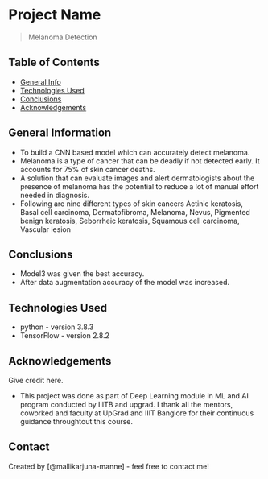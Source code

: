# Project Name
> Melanoma Detection


## Table of Contents
* [General Info](#general-information)
* [Technologies Used](#technologies-used)
* [Conclusions](#conclusions)
* [Acknowledgements](#acknowledgements)

<!-- You can include any other section that is pertinent to your problem -->

## General Information
- To build a CNN based model which can accurately detect melanoma. 
- Melanoma is a type of cancer that can be deadly if not detected early. It accounts for 75% of skin cancer deaths. 
- A solution that can evaluate images and alert dermatologists about the presence of melanoma has the potential to reduce a lot of manual effort needed in diagnosis.
- Following are nine different types of skin cancers
	Actinic keratosis, Basal cell carcinoma, Dermatofibroma, Melanoma, Nevus, Pigmented benign keratosis, Seborrheic keratosis, Squamous cell carcinoma, Vascular lesion


<!-- You don't have to answer all the questions - just the ones relevant to your project. -->

## Conclusions
- Model3 was given the best accuracy.
- After data augmentation accuracy of the model was increased.

<!-- You don't have to answer all the questions - just the ones relevant to your project. -->


## Technologies Used
- python - version 3.8.3
- TensorFlow - version 2.8.2

<!-- As the libraries versions keep on changing, it is recommended to mention the version of library used in this project -->

## Acknowledgements
Give credit here.
- This project was done as part of Deep Learning module in ML and AI program conducted by IIITB and upgrad. I thank all the mentors, coworked and faculty at UpGrad and IIIT Banglore for their continuous guidance throughtout this course.


## Contact
Created by [@mallikarjuna-manne] - feel free to contact me!


<!-- Optional -->
<!-- ## License -->
<!-- This project is open source and available under the [... License](). -->

<!-- You don't have to include all sections - just the one's relevant to your project -->